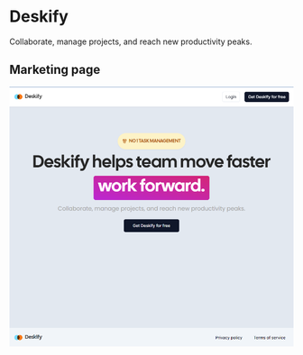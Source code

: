 # Deskify
Collaborate, manage projects, and reach new productivity peaks.

## Marketing page
![marketing page](image.png)